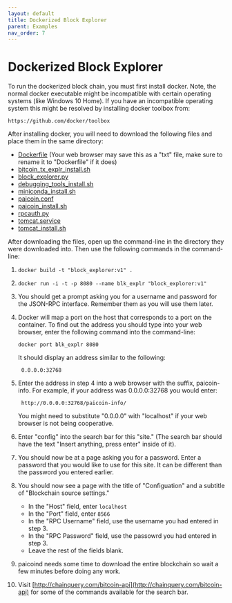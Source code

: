 ```yaml
---
layout: default
title: Dockerized Block Explorer
parent: Examples
nav_order: 7
---
```

# Dockerized Block Explorer

To run the dockerized block chain, you must first install docker. Note, the 
normal docker executable might be incompatible with certain operating systems 
(like Windows 10 Home). If you have an incompatible operating system this might 
be resolved by installing docker toolbox from:
    
	https://github.com/docker/toolbox
	
After installing docker, you will need to download the following files and 
place them in the same directory:

* [Dockerfile](https://github.com/J1149/j1149.github.io/raw/master/examples/block_explorer/docker/Dockerfile) (Your web browser may save this as a "txt" file, make sure to rename it to "Dockerfile" if it does)
* [bitcoin_tx_explr_install.sh](https://github.com/J1149/j1149.github.io/raw/master/examples/block_explorer/docker/bitcoin_tx_explr_install.sh)
* [block_explorer.py](https://github.com/J1149/j1149.github.io/raw/master/examples/block_explorer/docker/block_explorer.py)
* [debugging_tools_install.sh](https://github.com/J1149/j1149.github.io/raw/master/examples/block_explorer/docker/debugging_tools_install.sh)
* [miniconda_install.sh](https://github.com/J1149/j1149.github.io/raw/master/examples/block_explorer/docker/miniconda_install.sh)
* [paicoin.conf](https://github.com/J1149/j1149.github.io/raw/master/examples/block_explorer/docker/paicoin.conf)
* [paicoin_install.sh](https://github.com/J1149/j1149.github.io/raw/master/examples/block_explorer/docker/paicoin_install.sh)
* [rpcauth.py](https://github.com/J1149/j1149.github.io/raw/master/examples/block_explorer/docker/rpcauth.py)
* [tomcat.service](https://github.com/J1149/j1149.github.io/raw/master/examples/block_explorer/docker/tomcat.service)
* [tomcat_install.sh](https://github.com/J1149/j1149.github.io/raw/master/examples/block_explorer/docker/tomcat_install.sh)


After downloading the files, open up the command-line in the directory they were 
downloaded into. Then use the following commands in the command-line:

1. `docker build -t "block_explorer:v1" .`
2. `docker run -i -t -p 8080 --name blk_explr "block_explorer:v1"`
3. You should get a prompt asking you for a username and password for the 
JSON-RPC interface. Remember them as you will use them later.
4. Docker will map a port on the host that corresponds to a port on the 
container. To find out the address you should type into your web browser, enter
the following command into the command-line:

       docker port blk_explr 8080

    It should display an address similar to the following:
	
        0.0.0.0:32768
	
5. Enter the address in step 4 into a web browser with the suffix, paicoin-info.
	For example, if your address was 0.0.0.0:32768 you would enter:

        http://0.0.0.0:32768/paicoin-info/
	
	You might need to substitute "0.0.0.0" with "localhost" if your web browser 
	is not being cooperative.
        
6. Enter "config" into the search bar for this "site." (The search bar should 
	have the text "Insert anything, press enter" inside of it).
7. You should now be at a page asking you for a password. Enter a password 
	that you would like to use for this site. It can be different than the 
	password you entered earlier.
8. You should now see a page with the title of "Configuation" and a subtitle of
	"Blockchain source settings." 
	* In the "Host" field, enter `localhost`
	* In the "Port" field, enter `8566`
	* In the "RPC Username" field, use the username you had entered in step 3.
	* In the "RPC Password" field, use the passowrd you had entered in step 3.
	* Leave the rest of the fields blank.

9. paicoind needs some time to download the entire blockchain so wait a few 
	minutes before doing any work.

10. Visit [http://chainquery.com/bitcoin-api](http://chainquery.com/bitcoin-api) 
for some of the commands available for the search bar.

